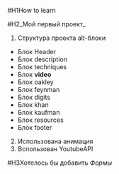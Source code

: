 #H1How to learn

#H2_Мой первый проект_
1. Структура проекта alt-блоки
* Блок Header
* Блок description
* Блок techniques
* Блок **video**
* Блок oakley
* Блок feynman
* Блок digits
* Блок khan
* Блок kaufman
* Блок resources
* Блок footer
2. Использована анимация
3. Bспользован  YoutubeAPI

#H3Хотелось бы добавить _Формы_
